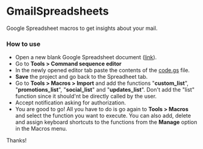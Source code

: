 # GmailSpreadsheets
Google Spreadsheet macros to get insights about your mail.
### How to use
* Open a new blank Google Spreadsheet document ([link](https://docs.google.com/spreadsheets/u/0/)).
* Go to **Tools > Command sequence editor**
* In the newly opened editor tab paste the contents of the [code.gs](code.gs) file.
* **Save** the project and go back to the Spreadheet tab.
* Go to **Tools > Macros > Import** and add the functions "**custom_list**", "**promotions_list**", "**social_list**" and "**updates_list**". Don't add the "list" function since it should'nt be directly called by the user.
* Accept notification asking for authorization.
* You are good to go! All you have to do is go again to **Tools > Macros** and select the function you want to execute. You can also add, delete and assign keyboard shortcuts to the functions from the **Manage** option in the Macros menu.

Thanks!
